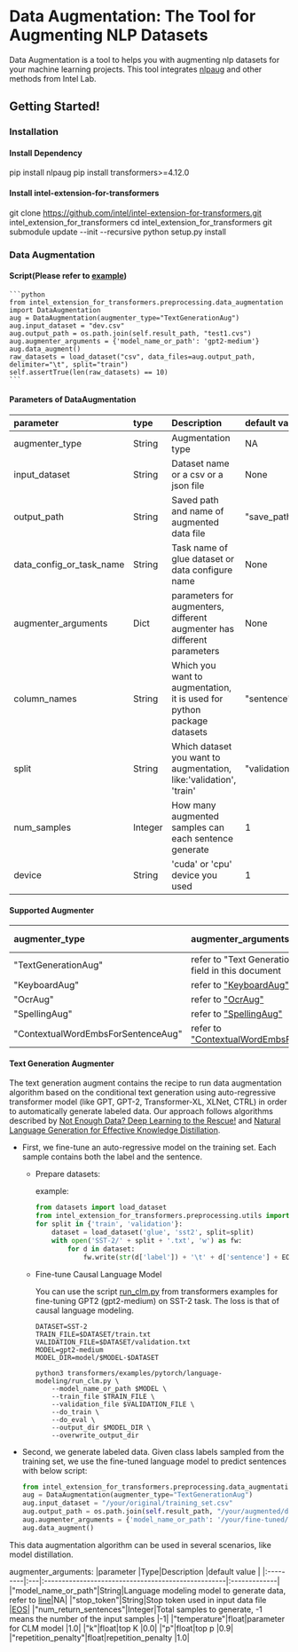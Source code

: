 # Data Augmentation: The Tool for Augmenting NLP Datasets
Data Augmentation is a tool to helps you with augmenting nlp datasets for your machine learning projects. This tool integrates [nlpaug](https://github.com/makcedward/nlpaug) and other methods from Intel Lab.

## Getting Started!
### Installation
#### Install Dependency
pip install nlpaug
pip install transformers>=4.12.0

#### Install intel-extension-for-transformers
git clone https://github.com/intel/intel-extension-for-transformers.git intel_extension_for_transformers
cd intel_extension_for_transformers
git submodule update --init --recursive
python setup.py install

### Data Augmentation
#### Script(Please refer to [example](tests/test_data_augmentation.py))
    ```python
    from intel_extension_for_transformers.preprocessing.data_augmentation import DataAugmentation
    aug = DataAugmentation(augmenter_type="TextGenerationAug")
    aug.input_dataset = "dev.csv"
    aug.output_path = os.path.join(self.result_path, "test1.cvs")
    aug.augmenter_arguments = {'model_name_or_path': 'gpt2-medium'}
    aug.data_augment()
    raw_datasets = load_dataset("csv", data_files=aug.output_path, delimiter="\t", split="train")
    self.assertTrue(len(raw_datasets) == 10)
    ```

#### Parameters of DataAugmentation
|parameter |type |Description                                                           |default value |
|:---------|:----|:------------------------------------------------------------------|:-------------|
|augmenter_type|String|Augmentation type                                             |NA  |
|input_dataset|String|Dataset name or a csv or a json file                           |None  |
|output_path|String|Saved path and name of augmented data file                       |"save_path/augmented_dataset.csv"|
|data_config_or_task_name|String|Task name of glue dataset or data configure name    |None  |
|augmenter_arguments|Dict|parameters for augmenters, different augmenter has different parameters |None|
|column_names|String|Which you want to augmentation, it is used for python package datasets|"sentence"|
|split|String|Which dataset you want to augmentation, like:'validation', 'train'     |"validation"  |
|num_samples|Integer|How many augmented samples can each sentence generate           |1  |
|device|String|'cuda' or 'cpu' device you used                                       |1  |

#### Supported Augmenter
|augmenter_type |augmenter_arguments                                                 |default value |
|:--------------|:-------------------------------------------------------------------|:-------------|
|"TextGenerationAug"|refer to "Text Generation Augmenter" field in this document               |NA  |
|"KeyboardAug"|refer to ["KeyboardAug"](https://github.com/makcedward/nlpaug/blob/40794970124c26ce2e587e567738247bf20ebcad/nlpaug/augmenter/char/keyboard.py#L46)      |NA  |
|"OcrAug"|refer to ["OcrAug"](https://github.com/makcedward/nlpaug/blob/40794970124c26ce2e587e567738247bf20ebcad/nlpaug/augmenter/char/ocr.py#L38)           |NA  |
|"SpellingAug"|refer to ["SpellingAug"](https://github.com/makcedward/nlpaug/blob/40794970124c26ce2e587e567738247bf20ebcad/nlpaug/augmenter/word/spelling.py#L49)      |NA  |
|"ContextualWordEmbsForSentenceAug"|refer to ["ContextualWordEmbsForSentenceAug"](https://github.com/makcedward/nlpaug/blob/40794970124c26ce2e587e567738247bf20ebcad/nlpaug/augmenter/sentence/context_word_embs_sentence.py#L77)      |    |

#### Text Generation Augmenter
The text generation augment contains the recipe to run data augmentation algorithm based on the conditional text generation using auto-regressive transformer model (like GPT, GPT-2, Transformer-XL, XLNet, CTRL) in order to automatically generate labeled data.
Our approach follows algorithms described by [Not Enough Data? Deep Learning to the Rescue!](https://arxiv.org/abs/1911.03118) and [Natural Language Generation for Effective Knowledge Distillation](https://www.aclweb.org/anthology/D19-6122.pdf).

- First, we fine-tune an auto-regressive model on the training set. Each sample contains both the label and the sentence.
    - Prepare datasets:

        example:
        ```python
        from datasets import load_dataset
        from intel_extension_for_transformers.preprocessing.utils import EOS
        for split in {'train', 'validation'}:
            dataset = load_dataset('glue', 'sst2', split=split)
            with open('SST-2/' + split + '.txt', 'w') as fw:
                for d in dataset:
                    fw.write(str(d['label']) + '\t' + d['sentence'] + EOS + '\n')
        ```

    - Fine-tune Causal Language Model

        You can use the script [run_clm.py](https://github.com/huggingface/transformers/tree/v4.6.1/examples/pytorch/language-modeling/run_clm.py) from transformers examples for fine-tuning GPT2 (gpt2-medium) on SST-2 task. The loss is that of causal language modeling. 

        ```shell
        DATASET=SST-2
        TRAIN_FILE=$DATASET/train.txt
        VALIDATION_FILE=$DATASET/validation.txt
        MODEL=gpt2-medium
        MODEL_DIR=model/$MODEL-$DATASET

        python3 transformers/examples/pytorch/language-modeling/run_clm.py \
            --model_name_or_path $MODEL \
            --train_file $TRAIN_FILE \
            --validation_file $VALIDATION_FILE \
            --do_train \
            --do_eval \
            --output_dir $MODEL_DIR \
            --overwrite_output_dir
        ```


- Second, we generate labeled data. Given class labels sampled from the training set, we use the fine-tuned language model to predict sentences with below script:
    ```python
    from intel_extension_for_transformers.preprocessing.data_augmentation import DataAugmentation
    aug = DataAugmentation(augmenter_type="TextGenerationAug")
    aug.input_dataset = "/your/original/training_set.csv"
    aug.output_path = os.path.join(self.result_path, "/your/augmented/dataset.cvs")
    aug.augmenter_arguments = {'model_name_or_path': '/your/fine-tuned/model'}
    aug.data_augment()
    ```

This data augmentation algorithm can be used in several scenarios, like model distillation.


augmenter_arguments:
|parameter |Type|Description                                                 |default value |
|:---------|:---|:---------------------------------------------------|:-------------|
|"model_name_or_path"|String|Language modeling model to generate data, refer to [line](intel_extension_for_transformers/preprocessing/data_augmentation.py#L181)|NA|
|"stop_token"|String|Stop token used in input data file                     |[EOS](intel_extension_for_transformers/preprocessing/utils.py#L7)|
|"num_return_sentences"|Integer|Total samples to generate, -1 means the number of the input samples                    |-1|
|"temperature"|float|parameter for CLM model                               |1.0|
|"k"|float|top K                                |0.0|
|"p"|float|top p                                |0.9|
|"repetition_penalty"|float|repetition_penalty                                |1.0|

